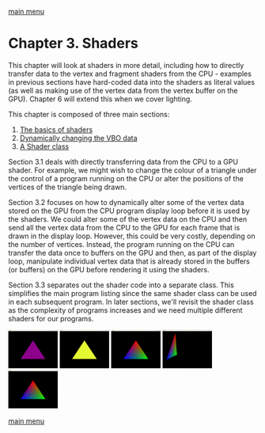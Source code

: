 [main menu](../README.md)

# Chapter 3. Shaders

This chapter will look at shaders in more detail, including how to directly transfer data to the vertex and fragment shaders from the CPU - examples in previous sections have hard-coded data into the shaders as literal values (as well as making use of the vertex data from the vertex buffer on the GPU). Chapter 6 will extend this when we cover lighting.

This chapter is composed of three main sections:

1. [The basics of shaders](ch3_1.md)
2. [Dynamically changing the VBO data](ch3_2.md)
3. [A Shader class](ch3_3.md)

Section 3.1 deals with directly transferring data from the CPU to a GPU shader. For example, we might wish to change the colour of a triangle under the control of a program running on the CPU or alter the positions of the vertices of the triangle being drawn. 

Section 3.2 focuses on how to dynamically alter some of the vertex data stored on the GPU from the CPU program display loop before it is used by the shaders. We could alter some of the vertex data on the CPU and then send all the vertex data from the CPU to the GPU for each frame that is drawn in the display loop. However, this could be very costly, depending on the number of vertices. Instead, the program running on the CPU can transfer the data once to buffers on the GPU and then, as part of the display loop, manipulate individual vertex data that is already stored in the buffers (or buffers) on the GPU before rendering it using the shaders.

Section 3.3 separates out the shader code into a separate class. This simplifies the main program listing since the same shader class can be used in each subsequent program. In later sections, we'll revisit the shader class as the complexity of programs increases and we need multiple different shaders for our programs.


<img src="ch3_img/S01.png" alt="output from S01" width="100">
<img src="ch3_img/S02.png" alt="output from S02" width="100">
<img src="ch3_img/S03.png" alt="output from S03" width="100">
<img src="ch3_img/S04.png" alt="output from S04" width="100">
<img src="ch3_img/S05.png" alt="output from S05" width="100">


[main menu](../README.md)
